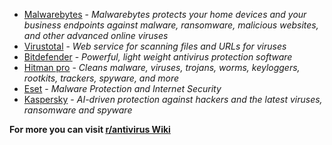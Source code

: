 * [Malwarebytes](https://www.malwarebytes.com/) - *Malwarebytes protects your home devices and your business endpoints against malware, ransomware, malicious websites, and other advanced online viruses*
* [Virustotal](https://www.virustotal.com/) - *Web service for scanning files and URLs for viruses*
* [Bitdefender](https://www.bitdefender.com/) - *Powerful, light weight antivirus protection software*
* [Hitman pro](https://www.hitmanpro.com/en-us) - *Cleans malware, viruses, trojans, worms, keyloggers, rootkits, trackers, spyware, and more*
* [Eset](https://www.eset.com/) - *Malware Protection and Internet Security*
* [Kaspersky](https://www.kaspersky.co.in/) - *AI-driven protection against hackers and the latest viruses, ransomware and spyware*

**For more you can visit [r/antivirus Wiki](https://reddit.com/r/antivirus/w/index)**
